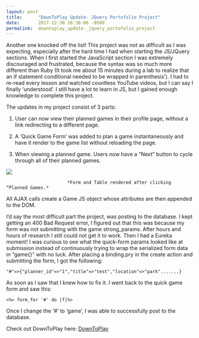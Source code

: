 ```yaml
---
layout: post
title:      "DownToPlay Update- JQuery Portofolio Project"
date:       2017-12-30 18:36:06 -0500
permalink:  downtoplay_update-_jquery_portofolio_project
---
```



Another one knocked off the list! This project was not as difficult as I was expecting, especially after the hard time I had when starting the JS/JQuery sections. When I first started the JavaScript section I was extremely discouraged and frustrated, because the syntax was so much more different than Ruby (It took me about 15 minutes during a lab to realize that an if statement conditional needed to be wrapped in parenthesis’). I had to re-read every lesson and watched countless YouTube videos, but I can say I finally ‘understood’. I still have a lot to learn in JS, but I gained enough knowledge to complete this project.

The updates in my project consist of 3 parts:

1. User can now view their planned games in their profile page, without a link redirecting to a different page.

2. A ‘Quick Game Form’ was added to plan a game instantaneously and have it render to the game list without reloading the page.

3. When viewing a planned game. Users now have a “Next” button to cycle through all of their planned games.

![](https://cdn-images-1.medium.com/max/800/1*LPDFCH0dew7nC7igf4BoLA.png)

                           *Form and Table rendered after clicking “Planned Games.*

All AJAX calls create a Game JS object whose attributes are then appended to the DOM.

I’d say the most difficult part the project, was posting to the database. I kept getting an 400 Bad Request error, I figured out that this was because my form was not submitting with the game strong_params. After hours and hours of research I still could not get it to work. Then I had a Eureka moment! I was curious to see what the quick-form params looked like at submission instead of continuously trying to wrap the serialized form data in “game{}” with no luck. After placing a binding.pry in the create action and submitting the form, I got the following:

``` "#"=>{"planner_id"=>"1","title"=>"test","location"=>"park".......} ```

As soon as I saw that I knew how to fix it. I went back to the quick game form and saw this:

```<%= form_for '#' do |f|%>```

Once I change the ‘#’ to ‘game’, I was able to successfully post to the database.

Check out DownToPlay here: [DownToPlay](https://github.com/Booligan/down_to_play_rails)
